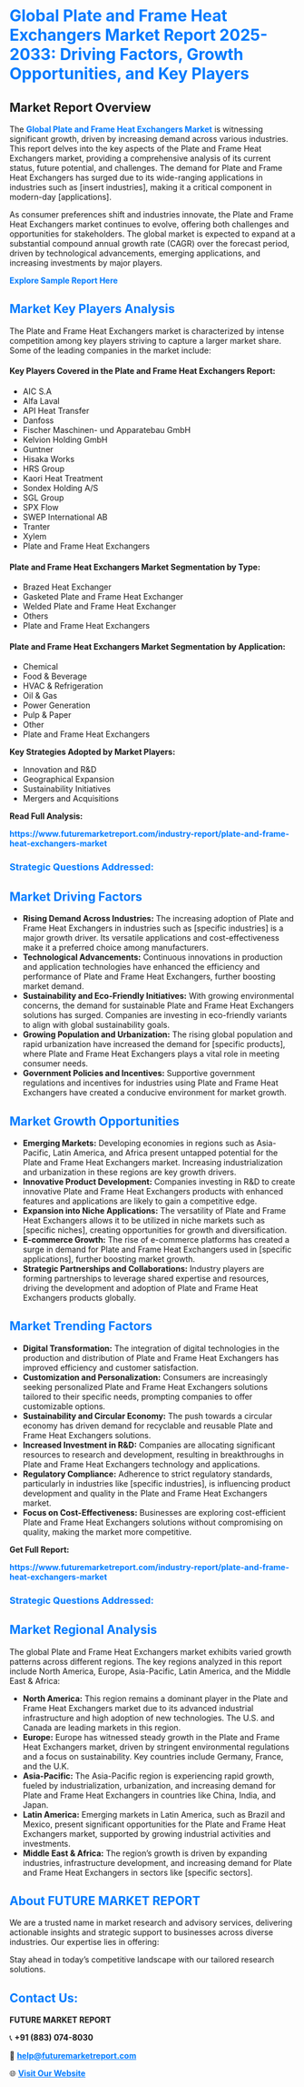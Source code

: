 <h1 style="color: #007BFF;">Global Plate and Frame Heat Exchangers Market Report 2025-2033: Driving Factors, Growth Opportunities, and Key Players</h1>

<section id="overview">
<h2>Market Report Overview</h2>
<p>The <a href="https://www.futuremarketreport.com/industry-report/plate-and-frame-heat-exchangers-market" style="color: #007BFF; text-decoration: none;"><strong>Global Plate and Frame Heat Exchangers Market</strong></a> is witnessing significant growth, driven by increasing demand across various industries. This report delves into the key aspects of the Plate and Frame Heat Exchangers market, providing a comprehensive analysis of its current status, future potential, and challenges. The demand for Plate and Frame Heat Exchangers has surged due to its wide-ranging applications in industries such as [insert industries], making it a critical component in modern-day [applications].</p>
<p>As consumer preferences shift and industries innovate, the Plate and Frame Heat Exchangers market continues to evolve, offering both challenges and opportunities for stakeholders. The global market is expected to expand at a substantial compound annual growth rate (CAGR) over the forecast period, driven by technological advancements, emerging applications, and increasing investments by major players.</p>
</section>

<section id="overview">
<p><a href="https://www.futuremarketreport.com/request-sample/reportId=99052" style="color: #007BFF; text-decoration: none;"><strong>Explore Sample Report Here</strong></a></p>
</section>

<section id="key-players">
<h2 style="color: #007BFF;">Market Key Players Analysis</h2>
<p>The Plate and Frame Heat Exchangers market is characterized by intense competition among key players striving to capture a larger market share. Some of the leading companies in the market include:</p>
<h4>Key Players Covered in the Plate and Frame Heat Exchangers Report:</h4>
<ul><li>AIC S.A</li><li>Alfa Laval</li><li>API Heat Transfer</li><li>Danfoss</li><li>Fischer Maschinen- und Apparatebau GmbH</li><li>Kelvion Holding GmbH</li><li>Guntner</li><li>Hisaka Works</li><li>HRS Group</li><li>Kaori Heat Treatment</li><li>Sondex Holding A/S</li><li>SGL Group</li><li>SPX Flow</li><li>SWEP International AB</li><li>Tranter</li><li>Xylem</li><li>Plate and Frame Heat Exchangers</li></ul>
<h4>Plate and Frame Heat Exchangers Market Segmentation by Type:</h4>
<ul><li>Brazed Heat Exchanger</li><li>Gasketed Plate and Frame Heat Exchanger</li><li>Welded Plate and Frame Heat Exchanger</li><li>Others</li><li>Plate and Frame Heat Exchangers</li></ul>

<h4>Plate and Frame Heat Exchangers Market Segmentation by Application:</h4>
<ul><li>Chemical</li><li>Food &amp; Beverage</li><li>HVAC &amp; Refrigeration</li><li>Oil &amp; Gas</li><li>Power Generation</li><li>Pulp &amp; Paper</li><li>Other</li><li>Plate and Frame Heat Exchangers</li></ul>
<p><strong>Key Strategies Adopted by Market Players:</strong></p>
<ul>
<li>Innovation and R&D</li>
<li>Geographical Expansion</li>
<li>Sustainability Initiatives</li>
<li>Mergers and Acquisitions</li>
</ul>
</section>

<section>
<p><strong>Read Full Analysis: </strong></p><a href="https://www.futuremarketreport.com/industry-report/plate-and-frame-heat-exchangers-market" style="color: #007BFF; text-decoration: none;"><strong>https://www.futuremarketreport.com/industry-report/plate-and-frame-heat-exchangers-market</strong></a>
<h3 style="color: #007BFF;">Strategic Questions Addressed:</h3>
</section>

<section id="driving-factors">
<h2 style="color: #007BFF;">Market Driving Factors</h2>
<ul>
<li><strong>Rising Demand Across Industries:</strong> The increasing adoption of Plate and Frame Heat Exchangers in industries such as [specific industries] is a major growth driver. Its versatile applications and cost-effectiveness make it a preferred choice among manufacturers.</li>
<li><strong>Technological Advancements:</strong> Continuous innovations in production and application technologies have enhanced the efficiency and performance of Plate and Frame Heat Exchangers, further boosting market demand.</li>
<li><strong>Sustainability and Eco-Friendly Initiatives:</strong> With growing environmental concerns, the demand for sustainable Plate and Frame Heat Exchangers solutions has surged. Companies are investing in eco-friendly variants to align with global sustainability goals.</li>
<li><strong>Growing Population and Urbanization:</strong> The rising global population and rapid urbanization have increased the demand for [specific products], where Plate and Frame Heat Exchangers plays a vital role in meeting consumer needs.</li>
<li><strong>Government Policies and Incentives:</strong> Supportive government regulations and incentives for industries using Plate and Frame Heat Exchangers have created a conducive environment for market growth.</li>
</ul>
</section>

<section id="growth-opportunities">
<h2 style="color: #007BFF;">Market Growth Opportunities</h2>
<ul>
<li><strong>Emerging Markets:</strong> Developing economies in regions such as Asia-Pacific, Latin America, and Africa present untapped potential for the Plate and Frame Heat Exchangers market. Increasing industrialization and urbanization in these regions are key growth drivers.</li>
<li><strong>Innovative Product Development:</strong> Companies investing in R&D to create innovative Plate and Frame Heat Exchangers products with enhanced features and applications are likely to gain a competitive edge.</li>
<li><strong>Expansion into Niche Applications:</strong> The versatility of Plate and Frame Heat Exchangers allows it to be utilized in niche markets such as [specific niches], creating opportunities for growth and diversification.</li>
<li><strong>E-commerce Growth:</strong> The rise of e-commerce platforms has created a surge in demand for Plate and Frame Heat Exchangers used in [specific applications], further boosting market growth.</li>
<li><strong>Strategic Partnerships and Collaborations:</strong> Industry players are forming partnerships to leverage shared expertise and resources, driving the development and adoption of Plate and Frame Heat Exchangers products globally.</li>
</ul>
</section>

<section id="trending-factors">
<h2 style="color: #007BFF;">Market Trending Factors</h2>
<ul>
<li><strong>Digital Transformation:</strong> The integration of digital technologies in the production and distribution of Plate and Frame Heat Exchangers has improved efficiency and customer satisfaction.</li>
<li><strong>Customization and Personalization:</strong> Consumers are increasingly seeking personalized Plate and Frame Heat Exchangers solutions tailored to their specific needs, prompting companies to offer customizable options.</li>
<li><strong>Sustainability and Circular Economy:</strong> The push towards a circular economy has driven demand for recyclable and reusable Plate and Frame Heat Exchangers solutions.</li>
<li><strong>Increased Investment in R&D:</strong> Companies are allocating significant resources to research and development, resulting in breakthroughs in Plate and Frame Heat Exchangers technology and applications.</li>
<li><strong>Regulatory Compliance:</strong> Adherence to strict regulatory standards, particularly in industries like [specific industries], is influencing product development and quality in the Plate and Frame Heat Exchangers market.</li>
<li><strong>Focus on Cost-Effectiveness:</strong> Businesses are exploring cost-efficient Plate and Frame Heat Exchangers solutions without compromising on quality, making the market more competitive.</li>
</ul>
</section>

<section>
<p><strong>Get Full Report: </strong></p><a href="https://www.futuremarketreport.com/industry-report/plate-and-frame-heat-exchangers-market" style="color: #007BFF; text-decoration: none;"><strong>https://www.futuremarketreport.com/industry-report/plate-and-frame-heat-exchangers-market</strong></a>
<h3 style="color: #007BFF;">Strategic Questions Addressed:</h3>
</section>


<section id="regional-analysis">
<h2 style="color: #007BFF;">Market Regional Analysis</h2>
<p>The global Plate and Frame Heat Exchangers market exhibits varied growth patterns across different regions. The key regions analyzed in this report include North America, Europe, Asia-Pacific, Latin America, and the Middle East & Africa:</p>
<ul>
<li><strong>North America:</strong> This region remains a dominant player in the Plate and Frame Heat Exchangers market due to its advanced industrial infrastructure and high adoption of new technologies. The U.S. and Canada are leading markets in this region.</li>
<li><strong>Europe:</strong> Europe has witnessed steady growth in the Plate and Frame Heat Exchangers market, driven by stringent environmental regulations and a focus on sustainability. Key countries include Germany, France, and the U.K.</li>
<li><strong>Asia-Pacific:</strong> The Asia-Pacific region is experiencing rapid growth, fueled by industrialization, urbanization, and increasing demand for Plate and Frame Heat Exchangers in countries like China, India, and Japan.</li>
<li><strong>Latin America:</strong> Emerging markets in Latin America, such as Brazil and Mexico, present significant opportunities for the Plate and Frame Heat Exchangers market, supported by growing industrial activities and investments.</li>
<li><strong>Middle East & Africa:</strong> The region’s growth is driven by expanding industries, infrastructure development, and increasing demand for Plate and Frame Heat Exchangers in sectors like [specific sectors].</li>
</ul>
</section>

<footer>
<h2 style="color: #007BFF;">About FUTURE MARKET REPORT</h2>
<p>We are a trusted name in market research and advisory services, delivering actionable insights and strategic support to businesses across diverse industries. Our expertise lies in offering:</p>

<p>Stay ahead in today’s competitive landscape with our tailored research solutions.</p>

<h2 style="color: #007BFF;">Contact Us:</h2>
<p><strong>FUTURE MARKET REPORT</strong></p>
<p>📞 <strong>+91 (883) 074-8030</strong></p>
<p>📧 <strong><a href="mailto:help@futuremarketreport.com" style="color: #007BFF;">help@futuremarketreport.com</a></strong></p>
<p>🌐 <strong><a href="https://www.futuremarketreport.com/" style="color: #007BFF;">Visit Our Website</a></strong></p>
</footer>